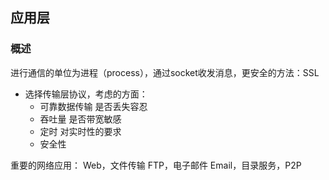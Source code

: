 ## 应用层
### 概述
进行通信的单位为进程（process），通过socket收发消息，更安全的方法：SSL  
- 选择传输层协议，考虑的方面：  
    - 可靠数据传输    是否丢失容忍
    - 吞吐量   是否带宽敏感
    - 定时    对实时性的要求
    - 安全性  

重要的网络应用：    Web，文件传输 FTP，电子邮件 Email，目录服务，P2P  
